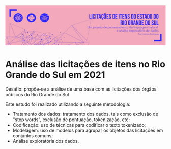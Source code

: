 <center><img alt="capa projeto" src="https://github.com/cristiana-e/Images-repository/blob/master/nlp_rs21.jpg?raw=true"></center>

# Análise das licitações de itens no Rio Grande do Sul em 2021
Desafio: propõe-se a análise de uma base com as licitações dos órgãos públicos do Rio Grande do Sul

Este estudo foi realizado utilizando a seguinte metodologia:

- Tratamento dos dados: tratamento dos dados, tais como exclusão de "stop words", exclusão de pontuação, tokenização, etc;
- Codificação: uso de técnicas para codificar o texto tokenizado;
- Modelagem: uso de modelos para agrupar os objetos das licitações em conjuntos comuns;
- Análise exploratória dos dados.
